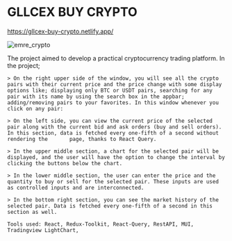 # GLLCEX BUY CRYPTO
https://gllcex-buy-crypto.netlify.app/

![emre_crypto](https://github.com/emregllce/gllcex-buy-crypto/assets/93918344/5c48b068-b7c6-4b7a-b53d-7c1c198de394)

The project aimed to develop a practical cryptocurrency trading platform. In the project;
	
	> On the right upper side of the window, you will see all the crypto pairs with their current price and the price change with some display options like; displaying only BTC or USDT pairs, searching for any pair with its name by using the search box in the appbar; adding/removing pairs to your favorites. In this window whenever you click on any pair:
  	
	> On the left side, you can view the current price of the selected pair along with the current bid and ask orders (buy and sell orders). In this section, data is fetched every one-fifth of a second without rendering the       page, thanks to React Query.
  	
	> In the upper middle section, a chart for the selected pair will be displayed, and the user will have the option to change the interval by clicking the buttons below the chart.
  	
	> In the lower middle section, the user can enter the price and the quantity to buy or sell for the selected pair. These inputs are used as controlled inputs and are interconnected.
 	
	> In the bottom right section, you can see the market history of the selected pair. Data is fetched every one-fifth of a second in this section as well.

	Tools used: React, Redux-Toolkit, React-Query, RestAPI, MUI, Tradingview LightChart, 


